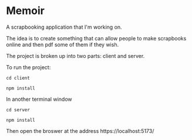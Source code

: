 # Memoir
 A scrapbooking application that I'm working on.

 The idea is to create something that can allow people to make scrapbooks online and then pdf some of them if they wish.
 
 The project is broken up into two parts: client and server.

 To run the project:
 ```
 cd client

 npm install
 ```

 In another terminal window
 ```
 cd server

 npm install
 ```

Then open the broswer at the address https://localhost:5173/